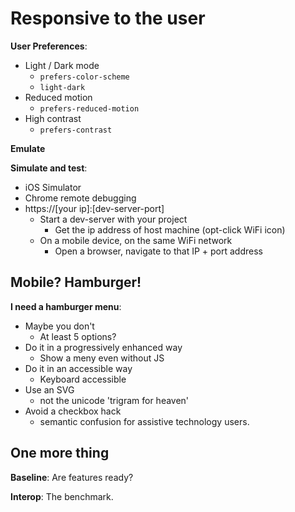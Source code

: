 # Responsive to the user

**User Preferences**:

- Light / Dark mode
  - `prefers-color-scheme`
  - `light-dark`
- Reduced motion
  - `prefers-reduced-motion`
- High contrast
  - `prefers-contrast`

**Emulate**

**Simulate and test**:

- iOS Simulator
- Chrome remote debugging
- https://[your ip]:[dev-server-port]
  - Start a dev-server with your project
    - Get the ip address of host machine (opt-click WiFi icon)
  - On a mobile device, on the same WiFi network
    - Open a browser, navigate to that IP + port address

## Mobile? Hamburger!

**I need a hamburger menu**:

- Maybe you don't
  - At least 5 options?
- Do it in a progressively enhanced way
  - Show a meny even without JS
- Do it in an accessible way
  - Keyboard accessible
- Use an SVG
  - not the unicode 'trigram for heaven'
- Avoid a checkbox hack
  - semantic confusion for assistive technology users.

## One more thing

**Baseline**: Are features ready?

**Interop**: The benchmark.
